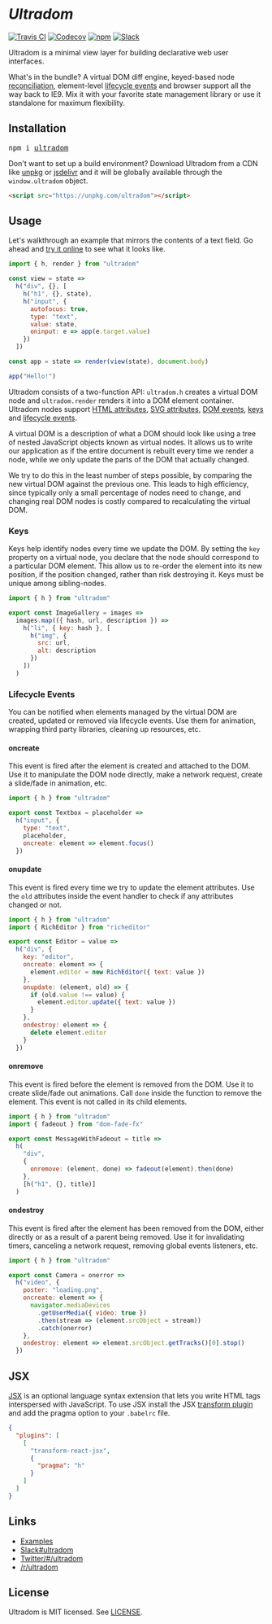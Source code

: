 # _Ultradom_

[![Travis CI](https://img.shields.io/travis/jorgebucaran/ultradom/master.svg)](https://travis-ci.org/jorgebucaran/ultradom)
[![Codecov](https://img.shields.io/codecov/c/github/jorgebucaran/ultradom/master.svg)](https://codecov.io/gh/jorgebucaran/ultradom)
[![npm](https://img.shields.io/npm/v/ultradom.svg)](https://www.npmjs.org/package/ultradom)
[![Slack](https://hyperappjs.herokuapp.com/badge.svg)](https://hyperappjs.herokuapp.com "#ultradom")

Ultradom is a minimal view layer for building declarative web user interfaces.

What's in the bundle? A virtual DOM diff engine, keyed-based node [reconciliation](#keys), element-level [lifecycle events](#lifecycle-events) and browser support all the way back to IE9. Mix it with your favorite state management library or use it standalone for maximum flexibility.

## Installation

<pre>
npm i <a href=https://www.npmjs.com/package/ultradom>ultradom</a>
</pre>

Don't want to set up a build environment? Download Ultradom from a CDN like [unpkg](https://unpkg.com/ultradom/ultradom.js) or [jsdelivr](https://cdn.jsdelivr.net/npm/ultradom/ultradom.js) and it will be globally available through the `window.ultradom` object.

```html
<script src="https://unpkg.com/ultradom"></script>
```

## Usage

Let's walkthrough an example that mirrors the contents of a text field. Go ahead and [try it online](https://codepen.io/jorgebucaran/pen/KoqxGW) to see what it looks like.

```js
import { h, render } from "ultradom"

const view = state =>
  h("div", {}, [
    h("h1", {}, state),
    h("input", {
      autofocus: true,
      type: "text",
      value: state,
      oninput: e => app(e.target.value)
    })
  ])

const app = state => render(view(state), document.body)

app("Hello!")
```

Ultradom consists of a two-function API: `ultradom.h` creates a virtual DOM node and `ultradom.render` renders it into a DOM element container. Ultradom nodes support [HTML attributes](https://developer.mozilla.org/en-US/docs/Web/HTML/Attributes), [SVG attributes](https://developer.mozilla.org/en-US/docs/Web/SVG/Attribute), [DOM events](https://developer.mozilla.org/en-US/docs/Web/Events), [keys](#keys) and [lifecycle events](#lifecycle-events).

A virtual DOM is a description of what a DOM should look like using a tree of nested JavaScript objects known as virtual nodes. It allows us to write our application as if the entire document is rebuilt every time we render a node, while we only update the parts of the DOM that actually changed.

We try to do this in the least number of steps possible, by comparing the new virtual DOM against the previous one. This leads to high efficiency, since typically only a small percentage of nodes need to change, and changing real DOM nodes is costly compared to recalculating the virtual DOM.

### Keys

Keys help identify nodes every time we update the DOM. By setting the `key` property on a virtual node, you declare that the node should correspond to a particular DOM element. This allow us to re-order the element into its new position, if the position changed, rather than risk destroying it. Keys must be unique among sibling-nodes.

```jsx
import { h } from "ultradom"

export const ImageGallery = images =>
  images.map(({ hash, url, description }) =>
    h("li", { key: hash }, [
      h("img", {
        src: url,
        alt: description
      })
    ])
  )
```

### Lifecycle Events

You can be notified when elements managed by the virtual DOM are created, updated or removed via lifecycle events. Use them for animation, wrapping third party libraries, cleaning up resources, etc.

#### oncreate

This event is fired after the element is created and attached to the DOM. Use it to manipulate the DOM node directly, make a network request, create a slide/fade in animation, etc.

```jsx
import { h } from "ultradom"

export const Textbox = placeholder =>
  h("input", {
    type: "text",
    placeholder,
    oncreate: element => element.focus()
  })
```

#### onupdate

This event is fired every time we try to update the element attributes. Use the `old` attributes inside the event handler to check if any attributes changed or not.

```jsx
import { h } from "ultradom"
import { RichEditor } from "richeditor"

export const Editor = value =>
  h("div", {
    key: "editor",
    oncreate: element => {
      element.editor = new RichEditor({ text: value })
    },
    onupdate: (element, old) => {
      if (old.value !== value) {
        element.editor.update({ text: value })
      }
    },
    ondestroy: element => {
      delete element.editor
    }
  })
```

#### onremove

This event is fired before the element is removed from the DOM. Use it to create slide/fade out animations. Call `done` inside the function to remove the element. This event is not called in its child elements.

```jsx
import { h } from "ultradom"
import { fadeout } from "dom-fade-fx"

export const MessageWithFadeout = title =>
  h(
    "div",
    {
      onremove: (element, done) => fadeout(element).then(done)
    },
    [h("h1", {}, title)]
  )
```

#### ondestroy

This event is fired after the element has been removed from the DOM, either directly or as a result of a parent being removed. Use it for invalidating timers, canceling a network request, removing global events listeners, etc.

```jsx
import { h } from "ultradom"

export const Camera = onerror =>
  h("video", {
    poster: "loading.png",
    oncreate: element => {
      navigator.mediaDevices
        .getUserMedia({ video: true })
        .then(stream => (element.srcObject = stream))
        .catch(onerror)
    },
    ondestroy: element => element.srcObject.getTracks()[0].stop()
  })
```

## JSX

[JSX](https://facebook.github.io/jsx/) is an optional language syntax extension that lets you write HTML tags interspersed with JavaScript. To use JSX install the JSX [transform plugin](https://babeljs.io/docs/plugins/transform-react-jsx) and add the pragma option to your `.babelrc` file.

```json
{
  "plugins": [
    [
      "transform-react-jsx",
      {
        "pragma": "h"
      }
    ]
  ]
}
```

## Links

* [Examples](https://codepen.io/search/pens?q=ultradom&page=1&order=popularity&depth=everything&show_forks=false)
* [Slack#ultradom](https://hyperappjs.herokuapp.com)
* [Twitter/#/ultradom](https://twitter.com/hashtag/ultradom)
* [/r/ultradom](https://www.reddit.com/r/ultradom)

## License

Ultradom is MIT licensed. See [LICENSE](/LICENSE.md).
